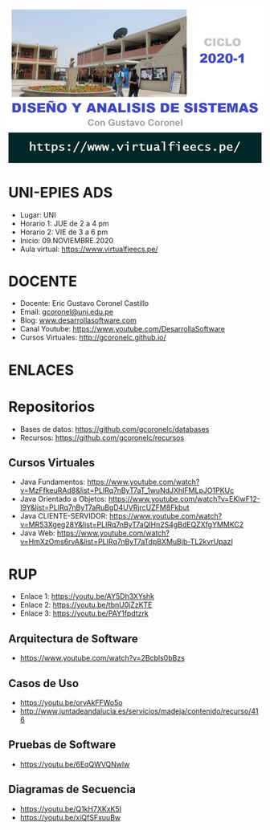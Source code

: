 ![UNI-EPIES DAS 2020-1](https://raw.githubusercontent.com/gcoronelc/UNI-EPIES-ADS-2020-1/master/img/CURSO.JPG)


# UNI-EPIES ADS

- Lugar: UNI
- Horario 1: JUE de 2 a 4 pm
- Horario 2: VIE de 3 a 6 pm
- Inicio: 09.NOVIEMBRE.2020
- Aula virtual: https://www.virtualfieecs.pe/


# DOCENTE

- Docente: Eric Gustavo Coronel Castillo
- Email: gcoronel@uni.edu.pe
- Blog: www.desarrollasoftware.com
- Canal Youtube: https://www.youtube.com/DesarrollaSoftware
- Cursos Virtuales: http://gcoronelc.github.io/



# ENLACES


# Repositorios

- Bases de datos: https://github.com/gcoronelc/databases
- Recursos: https://github.com/gcoronelc/recursos

## Cursos Virtuales

- Java Fundamentos: https://www.youtube.com/watch?v=MzFfkeuRAd8&list=PLIRq7nByT7aT_1wuNdJXhIFMLpJO1PKUc
- Java Orientado a Objetos: https://www.youtube.com/watch?v=EKlwF12-l9Y&list=PLIRq7nByT7aRuBgD4UVRjrcUZFM8Fkbut
- Java CLIENTE-SERVIDOR: https://www.youtube.com/watch?v=MR53Xgeg28Y&list=PLIRq7nByT7aQlHn2S4gBdEQZXfgYMMKC2
- Java Web: https://www.youtube.com/watch?v=HmXzOms6rvA&list=PLIRq7nByT7aTdpBXMuBjb-TL2kvrUpazI

# RUP

- Enlace 1: https://youtu.be/AY5Dh3XYshk
- Enlace 2: https://youtu.be/tbnU0jZzKTE
- Enlace 3: https://youtu.be/PAY1fpdtzrk


## Arquitectura de Software

- https://www.youtube.com/watch?v=2Bcbls0bBzs


## Casos de Uso

- https://youtu.be/orvAkFFWo5o
- http://www.juntadeandalucia.es/servicios/madeja/contenido/recurso/416

## Pruebas de Software

- https://youtu.be/6EqQWVQNwlw

## Diagramas de Secuencia

- https://youtu.be/Q1kH7XKxK5I
- https://youtu.be/xiQfSFxuuBw

